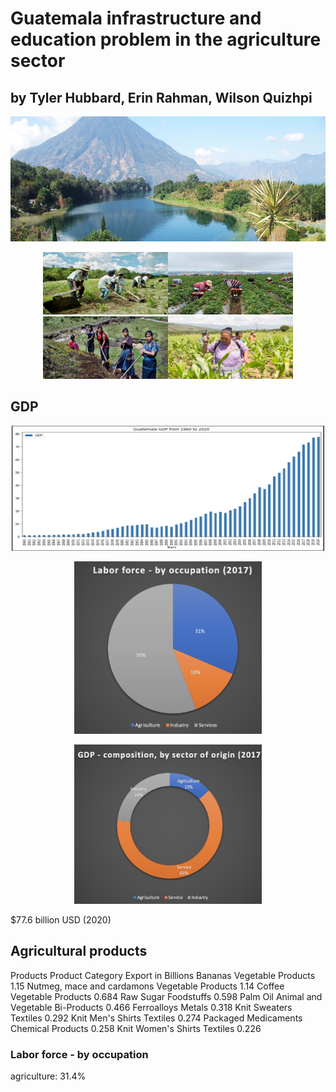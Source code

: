 
# Guatemala infrastructure and education problem in the agriculture sector

## by Tyler Hubbard, Erin Rahman, Wilson Quizhpi

<p align="center">
    <img width="800" height="200" src="images/guatemala.jpg">
         </p>
</head>
<body>
    <div>
        <p align="center">
<img width="200" height="100" src="images/farming.jpg"><img width="200" height="100" src="images/farmingmoun.png"><img width="200" height="100" src="images/womanfarming.jpg"><img width="200" height="100" src="images/womanspr.jpg">
        </p>
        


        
## GDP
  <p align="center">
<img width="500" height="200" src="images/GDP.png">
  
        
 <p align="center">
<img width="300"  src="images/laborForce.png">
  
 <p align="center">
<img width="300"  src="images/gdp_sector.png">
   
$77.6 billion USD (2020)


         
## Agricultural products
Products	                           Product Category	              Export in Billions
Bananas	                               Vegetable Products	                 1.15
Nutmeg, mace and cardamons	           Vegetable Products	                 1.14
Coffee	                               Vegetable Products	                 0.684
Raw Sugar	                           Foodstuffs	                         0.598
Palm Oil	                           Animal and Vegetable Bi-Products	     0.466
Ferroalloys	                           Metals	                             0.318
Knit Sweaters	                       Textiles	                             0.292
Knit Men's Shirts	                   Textiles	                             0.274
Packaged Medicaments	               Chemical Products	                 0.258
Knit Women's Shirts	                   Textiles	                             0.226



### Labor force - by occupation

agriculture: 31.4%